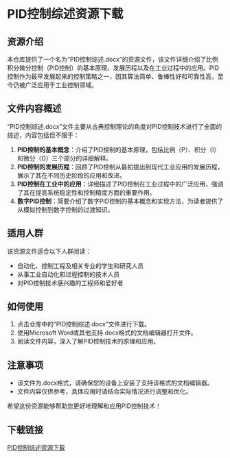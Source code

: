 # PID控制综述资源下载

## 资源介绍

本仓库提供了一个名为“PID控制综述.docx”的资源文件，该文件详细介绍了比例积分微分控制（PID控制）的基本原理、发展历程以及在工业过程中的应用。PID控制作为最早发展起来的控制策略之一，因其算法简单、鲁棒性好和可靠性高，至今仍被广泛应用于工业控制领域。

## 文件内容概述

“PID控制综述.docx”文件主要从古典控制理论的角度对PID控制技术进行了全面的综述，内容包括但不限于：

1. **PID控制的基本概念**：介绍了PID控制的基本原理，包括比例（P）、积分（I）和微分（D）三个部分的详细解释。
2. **PID控制的发展历程**：回顾了PID控制从最初提出到现代工业应用的发展历程，展示了其在不同历史阶段的应用和改进。
3. **PID控制在工业中的应用**：详细描述了PID控制在工业过程中的广泛应用，强调了其在提高系统稳定性和控制精度方面的重要作用。
4. **数字PID控制**：简要介绍了数字PID控制的基本概念和实现方法，为读者提供了从模拟控制到数字控制的过渡知识。

## 适用人群

该资源文件适合以下人群阅读：

- 自动化、控制工程及相关专业的学生和研究人员
- 从事工业自动化和过程控制的技术人员
- 对PID控制技术感兴趣的工程师和爱好者

## 如何使用

1. 点击仓库中的“PID控制综述.docx”文件进行下载。
2. 使用Microsoft Word或其他支持.docx格式的文档编辑器打开文件。
3. 阅读文件内容，深入了解PID控制技术的原理和应用。

## 注意事项

- 该文件为.docx格式，请确保您的设备上安装了支持该格式的文档编辑器。
- 文件内容仅供参考，具体应用时请结合实际情况进行调整和优化。

希望这份资源能够帮助您更好地理解和应用PID控制技术！

## 下载链接

[PID控制综述资源下载](https://pan.quark.cn/s/b02b54c24e39)
